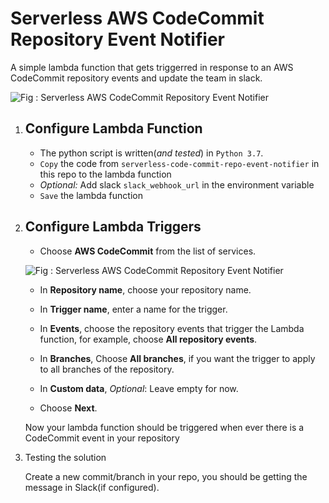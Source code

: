 # Serverless AWS CodeCommit Repository Event Notifier

A simple lambda function that gets triggerred in response to an AWS CodeCommit repository events and update the team in slack.

![Fig : Serverless AWS CodeCommit Repository Event Notifier](https://raw.githubusercontent.com/miztiik/serverless-code-commit-repo-event-notifier/master/images/serverless-code-commit-repo-event-notifier.png)


1. ## Configure Lambda Function

    - The python script is written(_and tested_) in `Python 3.7`.
    - `Copy` the code from `serverless-code-commit-repo-event-notifier` in this repo to the lambda function
    - _Optional:_ Add slack `slack_webhook_url` in the environment variable
    - `Save` the lambda function

1. ## Configure Lambda Triggers

    - Choose **AWS CodeCommit** from the list of services.

    ![Fig : Serverless AWS CodeCommit Repository Event Notifier](https://docs.aws.amazon.com/codecommit/latest/userguide/images/codecommit-lambda-trigger.png)

    - In **Repository name**, choose your repository name.

    - In **Trigger name**, enter a name for the trigger.
    - In **Events**, choose the repository events that trigger the Lambda function, for example, choose **All repository events**.
    - In **Branches**, Choose **All branches**, if you want the trigger to apply to all branches of the repository.
    - In **Custom data**, _Optional_: Leave empty for now.
    - Choose **Next**.

    Now your lambda function should be triggered when ever there is a CodeCommit event in your repository

1. Testing the solution

    Create a new commit/branch in your repo, you should be getting the message in Slack(if configured).
